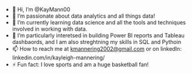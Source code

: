 - 👋 Hi, I’m @KayMann00
- 👀 I’m passionate about data analytics and all things data!
- 🌱 I’m currently learning data science and all the tools and techniques involved in working with data. 
- 💞️ I’m particularly interetsed in building Power BI reports and Tableau dashbaords, and I am also streghtning my skills in SQL and Pythoin
- 📫 How to reach me at kmannering2002@gmail.com or on linkedIn: linkedin.com/in/kayleigh-mannering/
- ⚡ Fun fact: I love sports and am a huge basketball fan!
